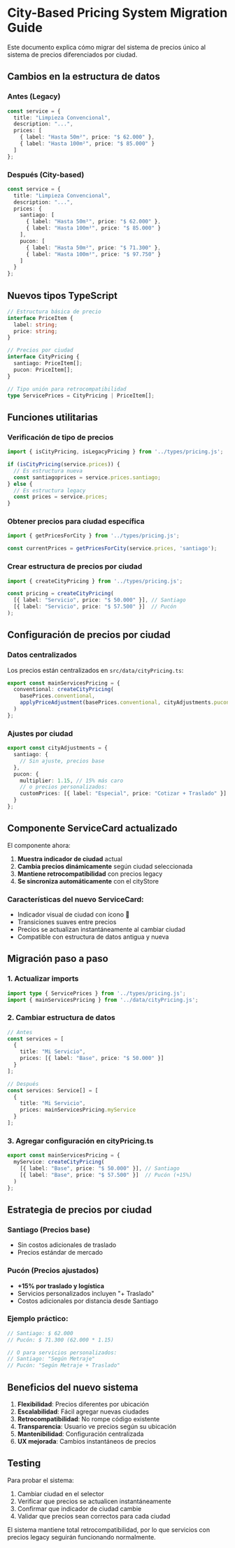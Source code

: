 # City-Based Pricing System Migration Guide

Este documento explica cómo migrar del sistema de precios único al sistema de precios diferenciados por ciudad.

## Cambios en la estructura de datos

### Antes (Legacy)
```typescript
const service = {
  title: "Limpieza Convencional",
  description: "...",
  prices: [
    { label: "Hasta 50m²", price: "$ 62.000" },
    { label: "Hasta 100m²", price: "$ 85.000" }
  ]
};
```

### Después (City-based)
```typescript
const service = {
  title: "Limpieza Convencional",
  description: "...",
  prices: {
    santiago: [
      { label: "Hasta 50m²", price: "$ 62.000" },
      { label: "Hasta 100m²", price: "$ 85.000" }
    ],
    pucon: [
      { label: "Hasta 50m²", price: "$ 71.300" },
      { label: "Hasta 100m²", price: "$ 97.750" }
    ]
  }
};
```

## Nuevos tipos TypeScript

```typescript
// Estructura básica de precio
interface PriceItem {
  label: string;
  price: string;
}

// Precios por ciudad
interface CityPricing {
  santiago: PriceItem[];
  pucon: PriceItem[];
}

// Tipo unión para retrocompatibilidad
type ServicePrices = CityPricing | PriceItem[];
```

## Funciones utilitarias

### Verificación de tipo de precios
```typescript
import { isCityPricing, isLegacyPricing } from '../types/pricing.js';

if (isCityPricing(service.prices)) {
  // Es estructura nueva
  const santiagoprices = service.prices.santiago;
} else {
  // Es estructura legacy
  const prices = service.prices;
}
```

### Obtener precios para ciudad específica
```typescript
import { getPricesForCity } from '../types/pricing.js';

const currentPrices = getPricesForCity(service.prices, 'santiago');
```

### Crear estructura de precios por ciudad
```typescript
import { createCityPricing } from '../types/pricing.js';

const pricing = createCityPricing(
  [{ label: "Servicio", price: "$ 50.000" }], // Santiago
  [{ label: "Servicio", price: "$ 57.500" }]  // Pucón
);
```

## Configuración de precios por ciudad

### Datos centralizados
Los precios están centralizados en `src/data/cityPricing.ts`:

```typescript
export const mainServicesPricing = {
  conventional: createCityPricing(
    basePrices.conventional,
    applyPriceAdjustment(basePrices.conventional, cityAdjustments.pucon)
  )
};
```

### Ajustes por ciudad
```typescript
export const cityAdjustments = {
  santiago: {
    // Sin ajuste, precios base
  },
  pucon: {
    multiplier: 1.15, // 15% más caro
    // o precios personalizados:
    customPrices: [{ label: "Especial", price: "Cotizar + Traslado" }]
  }
};
```

## Componente ServiceCard actualizado

El componente ahora:
1. **Muestra indicador de ciudad** actual
2. **Cambia precios dinámicamente** según ciudad seleccionada
3. **Mantiene retrocompatibilidad** con precios legacy
4. **Se sincroniza automáticamente** con el cityStore

### Características del nuevo ServiceCard:
- Indicador visual de ciudad con ícono 📍
- Transiciones suaves entre precios
- Precios se actualizan instantáneamente al cambiar ciudad
- Compatible con estructura de datos antigua y nueva

## Migración paso a paso

### 1. Actualizar imports
```typescript
import type { ServicePrices } from '../types/pricing.js';
import { mainServicesPricing } from '../data/cityPricing.js';
```

### 2. Cambiar estructura de datos
```typescript
// Antes
const services = [
  {
    title: "Mi Servicio",
    prices: [{ label: "Base", price: "$ 50.000" }]
  }
];

// Después
const services: Service[] = [
  {
    title: "Mi Servicio", 
    prices: mainServicesPricing.myService
  }
];
```

### 3. Agregar configuración en cityPricing.ts
```typescript
export const mainServicesPricing = {
  myService: createCityPricing(
    [{ label: "Base", price: "$ 50.000" }], // Santiago
    [{ label: "Base", price: "$ 57.500" }]  // Pucón (+15%)
  )
};
```

## Estrategia de precios por ciudad

### Santiago (Precios base)
- Sin costos adicionales de traslado
- Precios estándar de mercado

### Pucón (Precios ajustados)
- **+15% por traslado y logística**
- Servicios personalizados incluyen "+ Traslado"
- Costos adicionales por distancia desde Santiago

### Ejemplo práctico:
```typescript
// Santiago: $ 62.000
// Pucón: $ 71.300 (62.000 * 1.15)

// O para servicios personalizados:
// Santiago: "Según Metraje"
// Pucón: "Según Metraje + Traslado"
```

## Beneficios del nuevo sistema

1. **Flexibilidad**: Precios diferentes por ubicación
2. **Escalabilidad**: Fácil agregar nuevas ciudades
3. **Retrocompatibilidad**: No rompe código existente
4. **Transparencia**: Usuario ve precios según su ubicación
5. **Mantenibilidad**: Configuración centralizada
6. **UX mejorada**: Cambios instantáneos de precios

## Testing

Para probar el sistema:
1. Cambiar ciudad en el selector
2. Verificar que precios se actualicen instantáneamente
3. Confirmar que indicador de ciudad cambie
4. Validar que precios sean correctos para cada ciudad

El sistema mantiene total retrocompatibilidad, por lo que servicios con precios legacy seguirán funcionando normalmente.